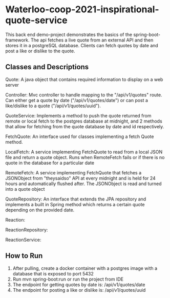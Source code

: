 # Waterloo-coop-2021-inspirational-quote-service
This back end demo-project demonstrates the basics of the spring-boot-framework. The api fetches a live quote from an external API and then stores it in a postgreSQL database. 
Clients can fetch quotes by date and post a like or dislike to the quote.

## Classes and Descriptions

Quote: A java object that contains required information to display on a web server  

Controller: Mvc controller to handle mapping to the "/api/v1/quotes" route. Can either get a quote by date ("/api/v1/quotes/date") or can post a like/dislike to a quote ("/api/v1/quotes/uuid").

QuoteService: Implements a method to push the quote returned from remote or local fetch to the postgres database at midnight, and 2 methods that allow for fetching from the quote database by date and id respectively. 

FetchQuote: An interface used for classes implementing a fetch Quote method.

LocalFetch: A service implementing FetchQuote to read from a local JSON file and return a quote object. Runs when RemoteFetch fails or if there is no quote in the database for a particular date

RemoteFetch: A service implementing FetchQuote that fetches a JSONObject from "theysaidso" API at every midnight and is held for 24 hours and automatically flushed after. The JSONObject is read and turned into a quote object 

QuoteRepository: An interface that extends the JPA repository and implements a built in Spring method which returns a certain quote depending on the provided date.

Reaction:

ReactionRepository:

ReactionService:

## How to Run
1. After pulling, create a docker container with a postgres image with a database that is exposed to port 5432
2. Run mvn spring-boot:run or run the project from IDE 
3. The endpoint for getting quotes by date is: /api/v1/quotes/date
4. The endpoint for posting a like or dislike is: /api/v1/quotes/uuid 
